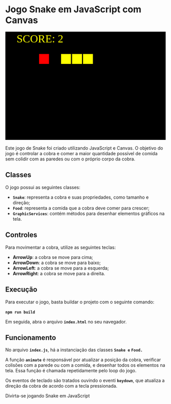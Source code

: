 # **Jogo Snake em JavaScript com Canvas**

![Imagem do Jogo Snake](./image.png)

Este jogo de Snake foi criado utilizando JavaScript e Canvas. O objetivo do jogo é controlar a cobra e comer a maior quantidade possível de comida sem colidir com as paredes ou com o próprio corpo da cobra.

## **Classes**

O jogo possui as seguintes classes:

- **`Snake`**: representa a cobra e suas propriedades, como tamanho e direção;
- **`Food`**: representa a comida que a cobra deve comer para crescer;
- **`GraphicServices`**: contém métodos para desenhar elementos gráficos na tela.

## **Controles**

Para movimentar a cobra, utilize as seguintes teclas:

- **ArrowUp**: a cobra se move para cima;
- **ArrowDown**: a cobra se move para baixo;
- **ArrowLeft**: a cobra se move para a esquerda;
- **ArrowRight**: a cobra se move para a direita.

## **Execução**

Para executar o jogo, basta buildar o projeto com o seguinte comando:

**`npm run build`**

Em seguida, abra o arquivo **`index.html`** no seu navegador.

## **Funcionamento**

No arquivo **`index.js`**, há a instanciação das classes **`Snake e`** **`Food.`**

A função **`animate`** é responsável por atualizar a posição da cobra, verificar colisões com a parede ou com a comida, e desenhar todos os elementos na tela. Essa função é chamada repetidamente pelo loop do jogo.

Os eventos de teclado são tratados ouvindo o eventi **`keydown`**, que atualiza a direção da cobra de acordo com a tecla pressionada.

Divirta-se jogando Snake em JavaScript